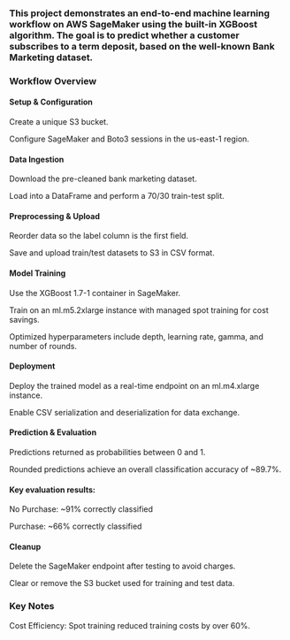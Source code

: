 ### This project demonstrates an end-to-end machine learning workflow on AWS SageMaker using the built-in XGBoost algorithm. The goal is to predict whether a customer subscribes to a term deposit, based on the well-known Bank Marketing dataset.

### Workflow Overview

#### Setup & Configuration

Create a unique S3 bucket.

Configure SageMaker and Boto3 sessions in the us-east-1 region.

#### Data Ingestion

Download the pre-cleaned bank marketing dataset.

Load into a DataFrame and perform a 70/30 train-test split.

#### Preprocessing & Upload

Reorder data so the label column is the first field.

Save and upload train/test datasets to S3 in CSV format.

#### Model Training

Use the XGBoost 1.7-1 container in SageMaker.

Train on an ml.m5.2xlarge instance with managed spot training for cost savings.

Optimized hyperparameters include depth, learning rate, gamma, and number of rounds.

#### Deployment

Deploy the trained model as a real-time endpoint on an ml.m4.xlarge instance.

Enable CSV serialization and deserialization for data exchange.

#### Prediction & Evaluation

Predictions returned as probabilities between 0 and 1.

Rounded predictions achieve an overall classification accuracy of ~89.7%.

#### Key evaluation results:

No Purchase: ~91% correctly classified

Purchase: ~66% correctly classified

#### Cleanup

Delete the SageMaker endpoint after testing to avoid charges.

Clear or remove the S3 bucket used for training and test data.

### Key Notes

Cost Efficiency: Spot training reduced training costs by over 60%.
